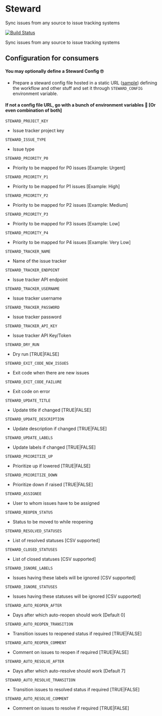 # Steward

Sync issues from any source to issue tracking systems

[![Build Status](https://gitlab.com/shibme/steward/badges/master/pipeline.svg)](https://gitlab.com/shibme/steward/pipelines)

Sync issues from any source to issue tracking systems

## Configuration for consumers

#### You may optionally define a Steward Config 🙄

- Prepare a steward config file hosted in a static
  URL ([sample](https://gitlab.com/shibme/steward/-/blob/master/docs/config.json)) defining the workflow and other stuff
  and set it through `STEWARD_CONFIG` environment variable.

#### If not a config file URL, go with a bunch of environment variables 😬 [Or even combination of both]

`STEWARD_PROJECT_KEY`

- Issue tracker project key

`STEWARD_ISSUE_TYPE`

- Issue type

`STEWARD_PRIORITY_P0`

- Priority to be mapped for P0 issues [Example: Urgent]

`STEWARD_PRIORITY_P1`

- Priority to be mapped for P1 issues [Example: High]

`STEWARD_PRIORITY_P2`

- Priority to be mapped for P2 issues [Example: Medium]

`STEWARD_PRIORITY_P3`

- Priority to be mapped for P3 issues [Example: Low]

`STEWARD_PRIORITY_P4`

- Priority to be mapped for P4 issues [Example: Very Low]

`STEWARD_TRACKER_NAME`

- Name of the issue tracker

`STEWARD_TRACKER_ENDPOINT`

- Issue tracker API endpoint

`STEWARD_TRACKER_USERNAME`

- Issue tracker username

`STEWARD_TRACKER_PASSWORD`

- Issue tracker password

`STEWARD_TRACKER_API_KEY`

- Issue tracker API Key/Token

`STEWARD_DRY_RUN`

- Dry run [TRUE|FALSE]

`STEWARD_EXIT_CODE_NEW_ISSUES`

- Exit code when there are new issues

`STEWARD_EXIT_CODE_FAILURE`

- Exit code on error

`STEWARD_UPDATE_TITLE`

- Update title if changed [TRUE|FALSE]

`STEWARD_UPDATE_DESCRIPTION`

- Update description if changed [TRUE|FALSE]

`STEWARD_UPDATE_LABELS`

- Update labels if changed [TRUE|FALSE]

`STEWARD_PRIORITIZE_UP`

- Prioritize up if lowered [TRUE|FALSE]

`STEWARD_PRIORITIZE_DOWN`

- Prioritize down if raised [TRUE|FALSE]

`STEWARD_ASSIGNEE`

- User to whom issues have to be assigned

`STEWARD_REOPEN_STATUS`

- Status to be moved to while reopening

`STEWARD_RESOLVED_STATUSES`

- List of resolved statuses [CSV supported]

`STEWARD_CLOSED_STATUSES`

- List of closed statuses [CSV supported]

`STEWARD_IGNORE_LABELS`

- Issues having these labels will be ignored [CSV supported]

`STEWARD_IGNORE_STATUSES`

- Issues having these statuses will be ignored [CSV supported]

`STEWARD_AUTO_REOPEN_AFTER`

- Days after which auto-reopen should work [Default 0]

`STEWARD_AUTO_REOPEN_TRANSITION`

- Transition issues to reopened status if required [TRUE|FALSE]

`STEWARD_AUTO_REOPEN_COMMENT`

- Comment on issues to reopen if required [TRUE|FALSE]

`STEWARD_AUTO_RESOLVE_AFTER`

- Days after which auto-resolve should work [Default 7]

`STEWARD_AUTO_RESOLVE_TRANSITION`

- Transition issues to resolved status if required [TRUE|FALSE]

`STEWARD_AUTO_RESOLVE_COMMENT`

- Comment on issues to resolve if required [TRUE|FALSE]